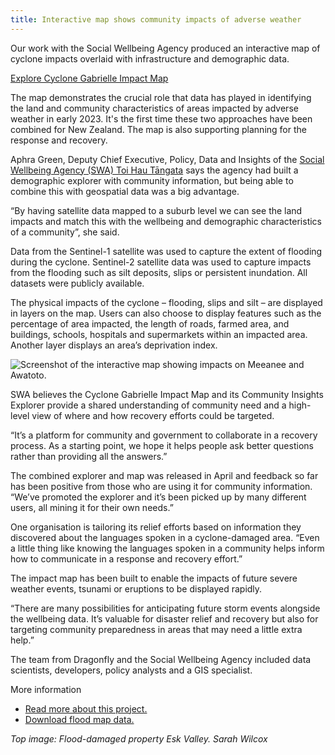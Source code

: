 ```yaml
---
title: Interactive map shows community impacts of adverse weather
---
```


Our work with the Social Wellbeing Agency produced an interactive map of cyclone impacts overlaid with infrastructure and demographic data.

[Explore Cyclone Gabrielle Impact Map](https://swa-impactmap.dragonfly.co.nz/)

<!--more-->

The map demonstrates the crucial role that data has played in identifying the land and community characteristics of areas impacted by adverse weather in early 2023. It's the first time these two approaches have been combined for New Zealand. The map is also supporting planning for the response and recovery.

Aphra Green, Deputy Chief Executive, Policy, Data and Insights of the [Social Wellbeing Agency (SWA) Toi Hau Tāngata](https://swa.govt.nz/about/about-the-social-wellbeing-agency/) says the agency had built a demographic explorer with community information, but being able to combine this with geospatial data was a big advantage.

“By having satellite data mapped to a suburb level we can see the land impacts and match this with the wellbeing and demographic characteristics of a community”, she said.

Data from the Sentinel-1 satellite was used to capture the extent of flooding during the cyclone. Sentinel-2 satellite data was used to capture impacts from the flooding such as silt deposits, slips or persistent inundation. All datasets were publicly available.

The physical impacts of the cyclone ­– flooding, slips and silt – are displayed in layers on the map. Users can also choose to display features such as the percentage of area impacted, the length of roads, farmed area, and buildings, schools, hospitals and supermarkets within an impacted area. Another layer displays an area’s deprivation index.

![Screenshot of the interactive map showing impacts on Meeanee and Awatoto.](/news/2023-05-02-cyclone-gabrielle-impact-map/impact-map.jpg)

SWA believes the Cyclone Gabrielle Impact Map and its Community Insights Explorer provide a shared understanding of community need and a high-level view of where and how recovery efforts could be targeted.

“It’s a platform for community and government to collaborate in a recovery process. As a starting point, we hope it helps people ask better questions rather than providing all the answers.”

The combined explorer and map was released in April and feedback so far has been positive from those who are using it for community information.
“We’ve promoted the explorer and it’s been picked up by many different users, all mining it for their own needs.”

One organisation is tailoring its relief efforts based on information they discovered about the languages spoken in a cyclone-damaged area.
“Even a little thing like knowing the languages spoken in a community helps inform how to communicate in a response and recovery effort.”

The impact map has been built to enable the impacts of future severe weather events, tsunami or eruptions to be displayed rapidly.

“There are many possibilities for anticipating future storm events alongside the wellbeing data. It’s valuable for disaster relief and recovery but also for targeting community preparedness in areas that may need a little extra help.”

The team from Dragonfly and the Social Wellbeing Agency included data scientists, developers, policy analysts and a GIS specialist.

More information

* [Read more about this project.](/work/cyclone-impact-map.html)
* [Download flood map data.](/news/2023-02-17-cyclone-gabrielle.html)

 *Top image: Flood-damaged property Esk Valley. Sarah Wilcox*
